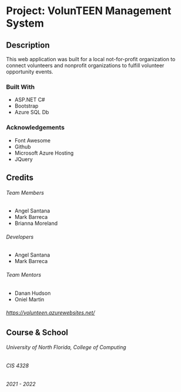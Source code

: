 # Project: VolunTEEN Management System

## Description
This web application was built for a local not-for-profit organization to connect volunteers and nonprofit organizations to fulfill volunteer opportunity events. 

### Built With
* ASP.NET C#
* Bootstrap
* Azure SQL Db

### Acknowledgements
* Font Awesome
* Github
* Microsoft Azure Hosting
* JQuery

## Credits
###### Team Members
* Angel Santana
* Mark Barreca
* Brianna Moreland

###### Developers
* Angel Santana
* Mark Barreca

###### Team Mentors
* Danan Hudson
* Oniel Martin

###### https://volunteen.azurewebsites.net/

## Course & School
###### University of North Florida, College of Computing
###### CIS 4328
###### 2021 - 2022
